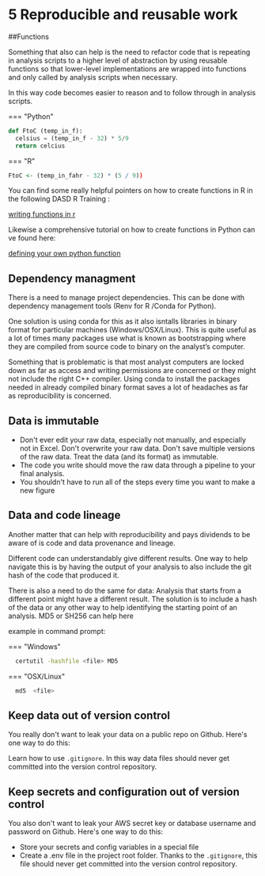 # 5 Reproducible and reusable work

##Functions

Something that also can help is the need to refactor code that is repeating in analysis scripts to a
higher level of abstraction by using reusable functions so that lower-level implementations are wrapped into 
functions and only called by analysis scripts when necessary. 

In this way code becomes easier to reason and to follow through in analysis scripts.


=== "Python"

``` py
def FtoC (temp_in_f):
  celsius = (temp_in_f - 32) * 5/9
  return celcius
```

=== "R"

``` r
FtoC <- (temp_in_fahr - 32) * (5 / 9))
```

You can find some really helpful pointers on how to create functions in R in the following DASD R Training :

[writing functions in r](https://github.com/moj-analytical-services/writing_functions_in_r)

Likewise a comprehensive tutorial on how to create functions in Python can ve found here:

[defining your own python function](https://realpython.com/defining-your-own-python-function/)


## Dependency managment

There is a need to manage project dependencies. This can be done with dependency management tools (Renv for R /Conda for Python).

One solution is using conda for this as it also isntalls libraries in binary format for particular machines (Windows/OSX/Linux).
This is quite useful as a lot of times many packages use what is known as bootstrapping where they are compiled from source code 
to binary on the analyst’s computer. 

Something that is problematic is that most analyst computers are locked down as far as access and writing permissions 
are concerned or they might not include the right C++ compiler. Using conda to install the packages 
needed in already compiled binary format saves a lot of headaches as far as reproducibility is concerned.


## Data is immutable

- Don't ever edit your raw data, especially not manually, and especially not in Excel. Don't overwrite your raw data. Don't save multiple versions of the raw data. Treat the data (and its format) as immutable. 
- The code you write should move the raw data through a pipeline to your final analysis. 
- You shouldn't have to run all of the steps every time you want to make a new figure 



## Data and code lineage

Another matter that can help with reproducibility and pays dividends to be aware of is code and data provenance and lineage. 

Different code can understandably give different results. One way to help navigate this is by having 
the output of your analysis to also include the git hash of the code that produced it.

<INSERT WAY TO DO THIS HERE>
  
There is also a need to do the same for data: Analysis that starts from a different point might have a different result. 
The solution is to include a hash of the data or any other way to help identifying the starting point of an analysis. 
MD5 or SH256 can help here
  
example in command prompt:  
  

=== "Windows"
```bash 
  certutil -hashfile <file> MD5
```
  
=== "OSX/Linux"
```bash 
  md5  <file> 
```

  
## Keep data out of version control

You really don't want to leak your data on a public repo on Github.  Here's one way to do this:

Learn how to use `.gitignore`. In this way data files should never get committed into the version control repository. 

  
  
## Keep secrets and configuration out of version control

You also don't want to leak your AWS secret key or database username and password on Github.  Here's one way to do this:

- Store your secrets and config variables in a special file
- Create a .env file in the project root folder. Thanks to the `.gitignore`, this file should never get committed into the version control repository. 
